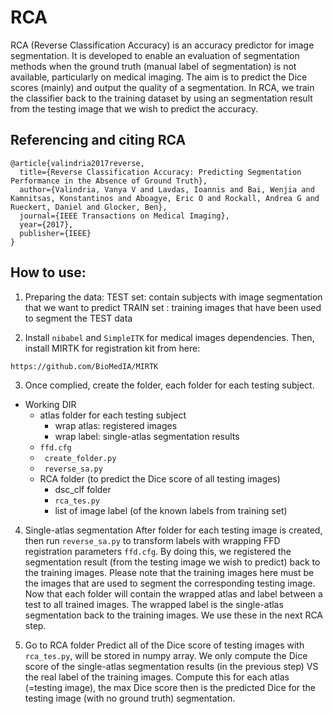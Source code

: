 # RCA

RCA (Reverse Classification Accuracy) is an accuracy predictor for image segmentation. It is developed to enable an evaluation of segmentation methods when the ground truth (manual label of segmentation) is not available, particularly on medical imaging. The aim is to predict the Dice scores (mainly) and output the quality of a segmentation. In RCA, we train the classifier back to the training dataset by using an segmentation result from the testing image that we wish to predict the accuracy.

## Referencing and citing RCA
```
@article{valindria2017reverse,
  title={Reverse Classification Accuracy: Predicting Segmentation Performance in the Absence of Ground Truth},
  author={Valindria, Vanya V and Lavdas, Ioannis and Bai, Wenjia and Kamnitsas, Konstantinos and Aboagye, Eric O and Rockall, Andrea G and Rueckert, Daniel and Glocker, Ben},
  journal={IEEE Transactions on Medical Imaging},
  year={2017},
  publisher={IEEE}
}
```

## How to use:

1. Preparing the data:
TEST set: contain subjects with image segmentation that we want to predict
TRAIN set : training images that have been used to segment the TEST data

2. Install `nibabel` and `SimpleITK` for medical images dependencies. Then, install MIRTK for registration kit from here:
```
https://github.com/BioMedIA/MIRTK
```

3. Once complied, create the folder, each folder for each testing subject.
- Working DIR
  - atlas folder for each testing subject
    - wrap atlas: registered images
    - wrap label: single-atlas segmentation results 
  - ```ffd.cfg```
  - ``` create_folder.py```
  - ``` reverse_sa.py```
  - RCA folder (to predict the Dice score of all testing images)
    - dsc_clf folder
    - ``` rca_tes.py ```
    - list of image label (of the known labels from training set)
    
4. Single-atlas segmentation
   After folder for each testing image is created, then run `reverse_sa.py` to transform labels with wrapping FFD registration parameters `ffd.cfg`. By doing this, we registered the segmentation result (from the testing image we wish to predict) back to the training images. Please note that the training images here must be the images that are used to segment the corresponding testing image.
   Now that each folder will contain the wrapped atlas and label between a test to all trained images. The wrapped label is the single-atlas segmentation back to the training images. We use these in the next RCA step.

5. Go to RCA folder
Predict all of the Dice score of testing images with `rca_tes.py`, will be stored in numpy array. We only compute the Dice score of the single-atlas segmentation results (in the previous step) VS the real label of the training images. Compute this for each atlas (=testing image), the max Dice score then is the predicted Dice for the testing image (with no ground truth) segmentation.

